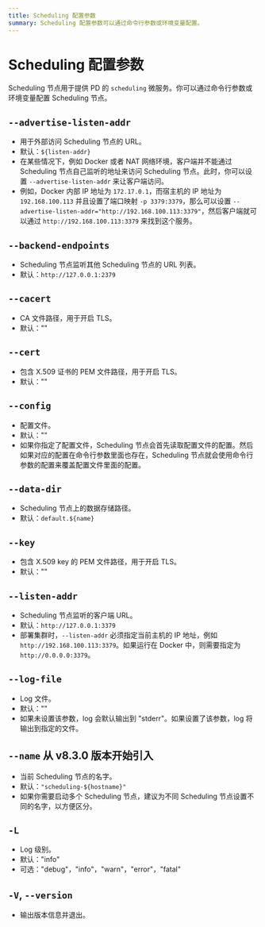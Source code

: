 ```yaml
---
title: Scheduling 配置参数
summary: Scheduling 配置参数可以通过命令行参数或环境变量配置。
---
```


# Scheduling 配置参数

Scheduling 节点用于提供 PD 的 `scheduling` 微服务。你可以通过命令行参数或环境变量配置 Scheduling 节点。

## `--advertise-listen-addr`

- 用于外部访问 Scheduling 节点的 URL。
- 默认：`${listen-addr}`
- 在某些情况下，例如 Docker 或者 NAT 网络环境，客户端并不能通过 Scheduling 节点自己监听的地址来访问 Scheduling 节点。此时，你可以设置 `--advertise-listen-addr` 来让客户端访问。
- 例如，Docker 内部 IP 地址为 `172.17.0.1`，而宿主机的 IP 地址为 `192.168.100.113` 并且设置了端口映射 `-p 3379:3379`，那么可以设置 `--advertise-listen-addr="http://192.168.100.113:3379"`，然后客户端就可以通过 `http://192.168.100.113:3379` 来找到这个服务。

## `--backend-endpoints`

- Scheduling 节点监听其他 Scheduling 节点的 URL 列表。
- 默认：`http://127.0.0.1:2379`

## `--cacert`

- CA 文件路径，用于开启 TLS。
- 默认：""

## `--cert`

- 包含 X.509 证书的 PEM 文件路径，用于开启 TLS。
- 默认：""

## `--config`

- 配置文件。
- 默认：""
- 如果你指定了配置文件，Scheduling 节点会首先读取配置文件的配置。然后如果对应的配置在命令行参数里面也存在，Scheduling 节点就会使用命令行参数的配置来覆盖配置文件里面的配置。

## `--data-dir`

- Scheduling 节点上的数据存储路径。
- 默认：`default.${name}`

## `--key`

- 包含 X.509 key 的 PEM 文件路径，用于开启 TLS。
- 默认：""

## `--listen-addr`

- Scheduling 节点监听的客户端 URL。
- 默认：`http://127.0.0.1:3379`
- 部署集群时，`--listen-addr` 必须指定当前主机的 IP 地址，例如 `http://192.168.100.113:3379`。如果运行在 Docker 中，则需要指定为 `http://0.0.0.0:3379`。

## `--log-file`

- Log 文件。
- 默认：""
- 如果未设置该参数，log 会默认输出到 "stderr"。如果设置了该参数，log 将输出到指定的文件。

## `--name` <span class="version-mark">从 v8.3.0 版本开始引入</span>

+ 当前 Scheduling 节点的名字。
+ 默认：`"scheduling-${hostname}"`
+ 如果你需要启动多个 Scheduling 节点，建议为不同 Scheduling 节点设置不同的名字，以方便区分。

## `-L`

- Log 级别。
- 默认："info"
- 可选："debug"，"info"，"warn"，"error"，"fatal"

## `-V`, `--version`

- 输出版本信息并退出。
